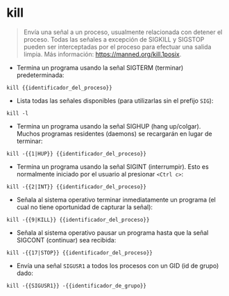 # kill

> Envía una señal a un proceso, usualmente relacionada con detener el proceso.
> Todas las señales a excepción de SIGKILL y SIGSTOP pueden ser interceptadas por el proceso para efectuar una salida limpia.
> Más información: <https://manned.org/kill.1posix>.

- Termina un programa usando la señal SIGTERM (terminar) predeterminada:

`kill {{identificador_del_proceso}}`

- Lista todas las señales disponibles (para utilizarlas sin el prefijo `SIG`):

`kill -l`

- Termina un programa usando la señal SIGHUP (hang up/colgar). Muchos programas residentes (daemons) se recargarán en lugar de terminar:

`kill -{{1|HUP}} {{identificador_del_proceso}}`

- Termina un programa usando la señal SIGINT (interrumpir). Esto es normalmente iniciado por el usuario al presionar `<Ctrl c>`:

`kill -{{2|INT}} {{identificador_del_proceso}}`

- Señala al sistema operativo terminar inmediatamente un programa (el cual no tiene oportunidad de capturar la señal):

`kill -{{9|KILL}} {{identificador_del_proceso}}`

- Señala al sistema operativo pausar un programa hasta que la señal SIGCONT (continuar) sea recibida:

`kill -{{17|STOP}} {{identificador_del_proceso}}`

- Envía una señal `SIGUSR1` a todos los procesos con un GID (id de grupo) dado:

`kill -{{SIGUSR1}} -{{identificador_de_grupo}}`
